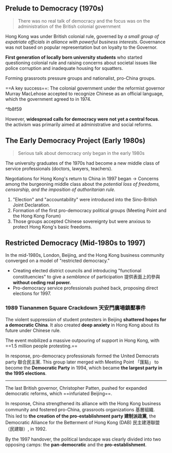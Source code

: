 ## Prelude to Democracy (1970s)

> There was no real talk of democracy and the focus was on the administration of the British colonial government

Hong Kong was under British colonial rule, governed by *a small group of expatriate officials in alliance with powerful business interests*. Governance was not based on popular representation but on loyalty to the Governor.

**First generation of locally born university students** who started questioning colonial rule and raising concerns about societal issues like police corruption and inadequate housing for squatters.

Forming grassroots pressure groups and nationalist, pro-China groups.

==A key success==: The colonial government under the reformist governor Murray MacLehose accepted to recognize Chinese as an official language, which the government agreed to in 1974.

^fb8f59

However, **widespread calls for democracy were not yet a central focus**. the activism was primarily aimed at administrative and social reforms.

## The Early Democracy Project (Early 1980s)

> Serious talk about democracy only began in the early 1980s

The university graduates of the 1970s had become a new middle class of service professionals (doctors, lawyers, teachers).

Negotiations for Hong Kong's return to China in 1997 began $\to$ Concerns among the burgeoning middle class about the *potential loss of freedoms, censorship, and the imposition of authoritarian rule.*

1. "Election" and "accountability" were introduced into the Sino-British Joint Declaration.
2. Formation of the first pro-democracy political groups (Meeting Point and the Hong Kong Forum)
3. Those groups accepted Chinese sovereignty but were anxious to protect Hong Kong's basic freedoms.

## Restricted Democracy (Mid-1980s to 1997)

In the mid-1980s, London, Beijing, and the Hong Kong business community converged on a model of "restricted democracy."

- Creating elected district councils and introducing "functional constituencies" to give a *semblance* of participation 提供表面上的參與 **without ceding real power.**
- Pro-democracy service professionals pushed back, proposing direct elections for 1997.

### 1989 Tiananmen Square Crackdown 天安門廣場鎮壓事件

The violent suppression of student protesters in Beijing **shattered hopes for a democratic China**. It also created **deep anxiety** in Hong Kong about its future under Chinese rule.

The event mobilized a massive outpouring of support in Hong Kong, with ==1.5 million people protesting.==

In response, pro-democracy professionals formed the United Democrats party 聯合民主黨. This group later merged with Meeting Point 「匯點」 to become the **Democratic Party** in 1994, which became **the largest party in the 1995 elections**.

---

The last British governor, Christopher Patten, pushed for expanded democratic reforms, which ==infuriated Beijing==.

In response, China strengthened its alliance with the Hong Kong business community and fostered pro-China, grassroots organizations 基層組織.  
This led to **the creation of the pro-establishment party 建制派政黨**, the Democratic Alliance for the Betterment of Hong Kong (DAB) 民主建港聯盟（民建聯）, in 1992.

By the 1997 handover, the political landscape was clearly divided into two opposing camps: the **pan-democratic** and the **pro-establishment**.
